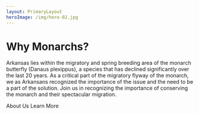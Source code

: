 ```yaml
---
layout: PrimaryLayout
heroImage: /img/hero-02.jpg
---
```


# Why Monarchs?
Arkansas lies within the migratory and spring breeding area of the monarch butterfly (Danaus plexippus), a species that has declined significantly over the last 20 years. As a critical part of the migratory flyway of the monarch, we as Arkansans recognized the importance of the issue and the need to be a part of the solution. Join us in recognizing the importance of conserving the monarch and their spectacular migration.

<custom-button to="about-us">About Us</custom-button>
<custom-button to="lifecycle">Learn More</custom-button>
